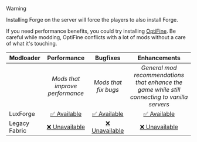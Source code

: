 > [!WARNING]
> Installing Forge on the server will force the players to also install Forge.
>
> If you need performance benefits, you could try installing [OptiFine](https://www.optifine.net/adloadx.php?f=OptiFine_1.6.4_HD_U_C4.jar.). Be careful while modding, OptiFine conflicts with a lot of mods without a care of what it's touching.

| Modloader | Performance | Bugfixes | Enhancements |
| --- | :---: | :---: | :---: |
| | *Mods that improve performance* | *Mods that fix bugs* | *General mod recommendations that enhance the game while still connecting to vanilla servers* |
| LuxForge | [✅ Available](forge/optimizations.md) | [✅ Available](forge/fixes.md) | [✅ Available](forge/enhancements.md) |
| Legacy Fabric | [❌ Unavailable](legacy/optimizations.md) | [❌ Unavailable](legacy/fixes.md) | [❌ Unavailable](legacy/enhancements.md) |

<!-- REVIEW find more mods for 1.6 -->